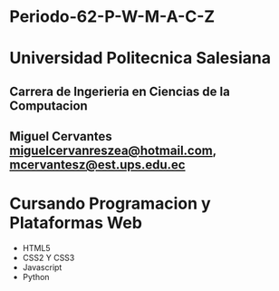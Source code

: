 # Periodo-62-P-W-M-A-C-Z

# Universidad Politecnica Salesiana
## Carrera de Ingerieria en Ciencias de la Computacion
## Miguel Cervantes miguelcervanreszea@hotmail.com, mcervantesz@est.ups.edu.ec

# Cursando Programacion y Plataformas Web

- HTML5
- CSS2 Y CSS3
- Javascript
- Python
